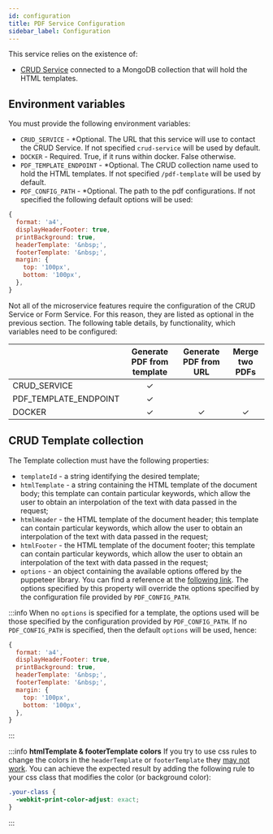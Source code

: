 ```yaml
---
id: configuration
title: PDF Service Configuration
sidebar_label: Configuration
---
```


<!--
WARNING: this file was automatically generated by Mia-Platform Doc Aggregator.
DO NOT MODIFY IT BY HAND.
Instead, modify the source file and run the aggregator to regenerate this file.
-->

This service relies on the existence of:
- [CRUD Service](../../runtime_suite/crud-service/overview_and_usage) connected to a MongoDB collection that will hold the HTML templates.

## Environment variables
You must provide the following environment variables:
- `CRUD_SERVICE` - *Optional. The URL that this service will use to contact the CRUD Service. If not specified `crud-service` will be used by default.
- `DOCKER` - Required. True, if it runs within docker. False otherwise.
- `PDF_TEMPLATE_ENDPOINT` - *Optional. The CRUD collection name used to hold the HTML templates. If not specified `/pdf-template` will be used by default.
- `PDF_CONFIG_PATH` - *Optional. The path to the pdf configurations. If not specified the following default options will be used:

```javascript
{
  format: 'a4',
  displayHeaderFooter: true,
  printBackground: true,
  headerTemplate: '&nbsp;',
  footerTemplate: '&nbsp;',
  margin: {
    top: '100px',
    bottom: '100px',
  },
}
```
Not all of the microservice features require the configuration of the CRUD Service or Form Service. For this reason, they are listed as optional in the previous section. The following table details, by functionality, which variables need to be configured:

|  | Generate PDF from template | Generate PDF from URL | Merge two PDFs |
|---|:---:|:---:|:---:|
| CRUD_SERVICE | ✓ |  |  |
| PDF_TEMPLATE_ENDPOINT | ✓ |  |  |
| DOCKER | ✓ | ✓ | ✓ |


## CRUD Template collection
The Template collection must have the following properties:
 - `templateId` - a string identifying the desired template;
 - `htmlTemplate` - a string containing the HTML template of the document body; this template can contain particular keywords, which allow the user to obtain an interpolation of the text with data passed in the request;
 - `htmlHeader` - the HTML template of the document header; this template can contain particular keywords, which allow the user to obtain an interpolation of the text with data passed in the request;
 - `htmlFooter` - the HTML template of the document footer; this template can contain particular keywords, which allow the user to obtain an interpolation of the text with data passed in the request;
 - `options` - an object containing the available options offered by the puppeteer library. You can find a reference at the [following link](https://pptr.dev/api/puppeteer.pdfoptions#properties). The options specified by this property will override the options specified by the configuration file provided by `PDF_CONFIG_PATH`.

:::info
When no `options` is specified for a template, the options used will be those specified by the configuration provided by `PDF_CONFIG_PATH`. If no `PDF_CONFIG_PATH` is specified, then the default `options` will be used, hence:
```javascript
{
  format: 'a4',
  displayHeaderFooter: true,
  printBackground: true,
  headerTemplate: '&nbsp;',
  footerTemplate: '&nbsp;',
  margin: {
    top: '100px',
    bottom: '100px',
  },
}
```
:::

:::info
**htmlTemplate & footerTemplate colors**
If you try to use css rules to change the colors in the `headerTemplate` or `footerTemplate` they [may not work](https://github.com/puppeteer/puppeteer/issues/2182).
You can achieve the expected result by adding the following rule to your css class that modifies the color (or background color):
```css
.your-class {
  -webkit-print-color-adjust: exact;
}
```
:::
